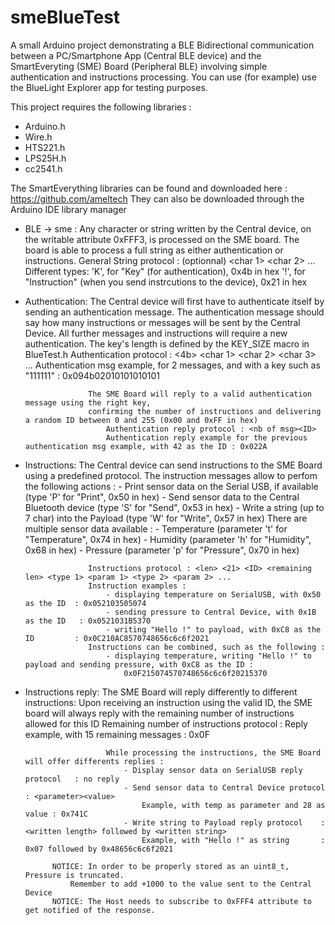# smeBlueTest

A small Arduino project demonstrating a BLE Bidirectional communication between a PC/Smartphone App (Central BLE device)
and the SmartEveryting (SME) Board (Peripheral BLE) involving simple authentication and instructions processing.
You can use (for example) use the BlueLight Explorer app for testing purposes.

This project requires the following libraries :
- Arduino.h
- Wire.h
- HTS221.h
- LPS25H.h
- cc2541.h

The SmartEverything libraries can be found and downloaded here : https://github.com/ameltech
They can also be downloaded through the Arduino IDE library manager

- BLE -> sme :		Any character or string written by the Central device, on the writable attribute 0xFFF3, 
					is processed on the SME board. The board is able to process a full string as either authentication or instructions.
					General String protocol : <len> <type> <id> (optionnal) <remaining len> <char 1> <char 2> ... <char remaining len>
						Different types: 
							'K', for "Key" (for authentication), 0x4b in hex
							'!', for "Instruction" (when you send instrcutions to the device), 0x21 in hex

- Authentication:	The Central device will first have to authenticate itself by sending an authentication message.
					The authentication message should say how many instructions or messages will be sent by the Central Device.
					All further messages and instructions will require a new authentication.
					The key's length is defined by the KEY_SIZE macro in BlueTest.h
						Authentication protocol : <len> <4b> <nb of msg> <char 1> <char 2> <char 3> ... <char KEY_SIZE>
						Authentication msg example, for 2 messages, and with a key such as "111111" : 0x094b02010101010101

					The SME Board will reply to a valid authentication message using the right key,
					confirming the number of instructions and delivering a random ID between 0 and 255 (0x00 and 0xFF in hex)
						Authentication reply protocol : <nb of msg><ID>
						Authentication reply example for the previous authentication msg example, with 42 as the ID : 0x022A

- Instructions:		The Central device can send instructions to the SME Board using a predefined protocol.
					The instruction messages allow to perfom the following actions :
						- Print sensor data on the Serial USB, if available (type 'P' for "Print", 0x50 in hex)
						- Send sensor data to the Central Bluetooth device (type 'S' for "Send", 0x53 in hex)
						- Write a string (up to 7 char) into the Payload (type 'W' for "Write", 0x57 in hex)
					There are multiple sensor data available :
						- Temperature (parameter 't' for "Temperature", 0x74 in hex)
						- Humidity (parameter 'h' for "Humidity", 0x68 in hex)
						- Pressure (parameter 'p' for "Pressure", 0x70 in hex)

					Instructions protocol : <len> <21> <ID> <remaining len> <type 1> <param 1> <type 2> <param 2> ...
					Instruction examples :
						- displaying temperature on SerialUSB, with 0x50 as the ID  : 0x052103505074
						- sending pressure to Central Device, with 0x1B as the ID   : 0x0521031B5370
						- writing "Hello !" to payload, with 0xC8 as the ID         : 0x0C210AC8570748656c6c6f2021
					Instructions can be combined, such as the following :
						- displaying temperature, writing "Hello !" to payload and sending pressure, with 0xC8 as the ID :
							0x0F215074570748656c6c6f20215370

- Instructions reply: 	The SME Board will reply differently to different instructions:
						Upon receiving an instruction using the valid ID, the SME board will always reply
						with the remaining number of instructions allowed for this ID
							Remaining number of instructions protocol : <remaining number of instructions>
							Reply example, with 15 remaining messages : 0x0F
					
						While processing the instructions, the SME Board will offer differents replies :
							- Display sensor data on SerialUSB reply protocol	: no reply
							- Send sensor data to Central Device protocol		: <parameter><value>
								Example, with temp as parameter and 28 as value	: 0x741C
							- Write string to Payload reply protocol	: <written length> followed by <written string>
								Example, with "Hello !" as string		: 0x07 followed by 0x48656c6c6f2021

			NOTICE: In order to be properly stored as an uint8_t, Pressure is truncated.
				Remember to add +1000 to the value sent to the Central Device
			NOTICE: The Host needs to subscribe to 0xFFF4 attribute to get notified of the response.
